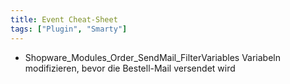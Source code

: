```yaml
---
title: Event Cheat-Sheet
tags: ["Plugin", "Smarty"]
---
```


- Shopware_Modules_Order_SendMail_FilterVariables
Variabeln modifizieren, bevor die Bestell-Mail versendet wird